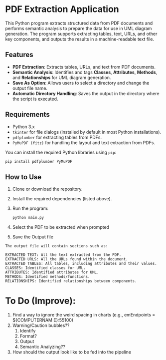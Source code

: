 # PDF Extraction Application

This Python program extracts structured data from PDF documents and performs semantic analysis to prepare the data for use in UML diagram generation. The program supports extracting tables, text, URLs, and other key components, and outputs the results in a machine-readable text file.

## Features

- **PDF Extraction**: Extracts tables, URLs, and text from PDF documents.
- **Semantic Analysis**: Identifies and tags **Classes**, **Attributes**, **Methods**, and **Relationships** for UML diagram generation.
- **Save As Option**: Allows users to select a directory and change the output file name.
- **Automatic Directory Handling**: Saves the output in the directory where the script is executed.

## Requirements

- Python 3.x
- `tkinter` for file dialogs (installed by default in most Python installations).
- `pdfplumber` for extracting tables from PDFs.
- `PyMuPDF (fitz)` for handling the layout and text extraction from PDFs.

You can install the required Python libraries using `pip`:

```bash
pip install pdfplumber PyMuPDF
```



## How to Use

1. Clone or download the repository.
2. Install the required dependencies (listed above).
3. Run the program:

   ```bash
   python main.py
   ```
4. Select the PDF to be extracted when prompted
5. Save the Output file 
   
```
The output file will contain sections such as:

EXTRACTED TEXT: All the text extracted from the PDF.
EXTRACTED URLS: All the URLs found within the document.
EXTRACTED TABLES: All tables, including attributes and their values.
CLASSES: Identified classes for UML.
ATTRIBUTES: Identified attributes for UML.
METHODS: Identified methods/functions.
RELATIONSHIPS: Identified relationships between components.
```

# To Do (Improve):
1. Find a way to ignore the weird spacing in charts (e.g., emEndpoints = ${COMPUTERNAM E}:55100)
2. Warning/Caution bubbles??
   1. Identify
   2. Format?
   3. Output
   4. Semantic Analyzing??
3. How should the output look like to be fed into the pipeline